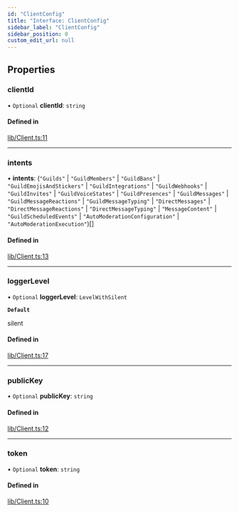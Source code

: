 ```yaml
---
id: "ClientConfig"
title: "Interface: ClientConfig"
sidebar_label: "ClientConfig"
sidebar_position: 0
custom_edit_url: null
---
```


## Properties

### clientId

• `Optional` **clientId**: `string`

#### Defined in

[lib/Client.ts:11](https://github.com/Artrix9095/Slythe.js/blob/baf0060/packages/core/src/lib/Client.ts#L11)

___

### intents

• **intents**: (``"Guilds"`` \| ``"GuildMembers"`` \| ``"GuildBans"`` \| ``"GuildEmojisAndStickers"`` \| ``"GuildIntegrations"`` \| ``"GuildWebhooks"`` \| ``"GuildInvites"`` \| ``"GuildVoiceStates"`` \| ``"GuildPresences"`` \| ``"GuildMessages"`` \| ``"GuildMessageReactions"`` \| ``"GuildMessageTyping"`` \| ``"DirectMessages"`` \| ``"DirectMessageReactions"`` \| ``"DirectMessageTyping"`` \| ``"MessageContent"`` \| ``"GuildScheduledEvents"`` \| ``"AutoModerationConfiguration"`` \| ``"AutoModerationExecution"``)[]

#### Defined in

[lib/Client.ts:13](https://github.com/Artrix9095/Slythe.js/blob/baf0060/packages/core/src/lib/Client.ts#L13)

___

### loggerLevel

• `Optional` **loggerLevel**: `LevelWithSilent`

**`Default`**

silent

#### Defined in

[lib/Client.ts:17](https://github.com/Artrix9095/Slythe.js/blob/baf0060/packages/core/src/lib/Client.ts#L17)

___

### publicKey

• `Optional` **publicKey**: `string`

#### Defined in

[lib/Client.ts:12](https://github.com/Artrix9095/Slythe.js/blob/baf0060/packages/core/src/lib/Client.ts#L12)

___

### token

• `Optional` **token**: `string`

#### Defined in

[lib/Client.ts:10](https://github.com/Artrix9095/Slythe.js/blob/baf0060/packages/core/src/lib/Client.ts#L10)
